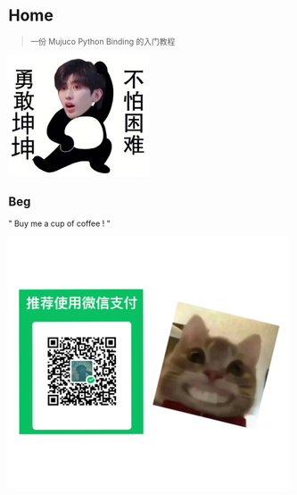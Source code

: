 # Home

>  一份 Mujuco Python Binding 的入门教程







<img src="_media/brave_kun.png" style="zoom: 33%;" />



## Beg

" Buy me a cup of coffee ! "



<img src="_media/beg.jpg" style="zoom:70%;" />
